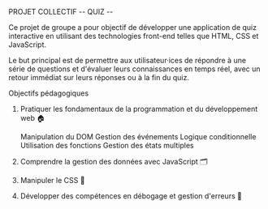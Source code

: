 PROJET COLLECTIF -- QUIZ --

Ce projet de groupe a pour objectif de développer une application de quiz interactive en utilisant des technologies front-end telles que HTML, CSS et JavaScript.

Le but principal est de permettre aux utilisateur·ices de répondre à une série de questions et d'évaluer leurs connaissances en temps réel, avec un retour immédiat sur leurs réponses ou à la fin du quiz.

Objectifs pédagogiques

1. Pratiquer les fondamentaux de la programmation et du développement web 🏠

    Manipulation du DOM 
    Gestion des événements 
    Logique conditionnelle
    Utilisation des fonctions 
    Gestion des états multiples 

2. Comprendre la gestion des données avec JavaScript 🗂️

3. Manipuler le CSS 🎨
    
4. Développer des compétences en débogage et gestion d'erreurs 🐞

